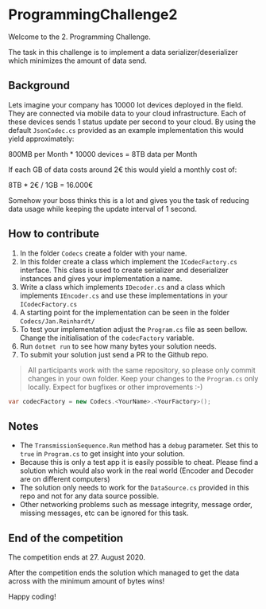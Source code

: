 # ProgrammingChallenge2

Welcome to the 2. Programming Challenge.

The task in this challenge is to implement a data serializer/deserializer which minimizes the amount of data send.

## Background

Lets imagine your company has 10000 Iot devices deployed in the field.
They are connected via mobile data to your cloud infrastructure.
Each of these devices sends 1 status update per second to your cloud.
By using the default `JsonCodec.cs` provided as an example implementation this would yield approximately:

800MB per Month * 10000 devices = 8TB data per Month

If each GB of data costs around 2€ this would yield a monthly cost of:

8TB * 2€ / 1GB = 16.000€

Somehow your boss thinks this is a lot and gives you the task of reducing data usage while keeping the update interval of 1 second.

## How to contribute

1. In the folder `Codecs` create a folder with your name.
1. In this folder create a class which implement the `ICodecFactory.cs` interface. This class is used to create serializer and deserializer instances and gives your implementation a name.
1. Write a class which implements `IDecoder.cs` and a class which implements `IEncoder.cs` and use these implementations in your `ICodecFactory.cs`
1. A starting point for the implementation can be seen in the folder `Codecs/Jan.Reinhardt/`
1. To test your implementation adjust the `Program.cs` file as seen bellow. Change the initialisation of the `codecFactory` variable.
1. Run `dotnet run` to see how many bytes your solution needs.
1. To submit your solution just send a PR to the Github repo.

> All participants work with the same repository, so please only commit changes in your own folder. Keep your changes to the `Program.cs` only locally. Expect for bugfixes or other improvements :-)

```csharp
var codecFactory = new Codecs.<YourName>.<YourFactory>();
```

## Notes

- The `TransmissionSequence.Run` method has a `debug` parameter. Set this to `true` in `Program.cs` to get insight into your solution.
- Because this is only a test app it is easily possible to cheat. Please find a solution which would also work in the real world (Encoder and Decoder are on different computers)
- The solution only needs to work for the `DataSource.cs` provided in this repo and not for any data source possible.
- Other networking problems such as message integrity, message order, missing messages, etc can be ignored for this task.

## End of the competition

The competition ends at 27. August 2020.

After the competition ends the solution which managed to get the data across with the minimum amount of bytes wins!

Happy coding!
